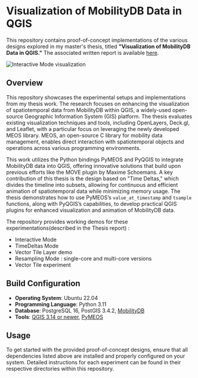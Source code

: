 # Visualization of MobilityDB Data in QGIS

This repository contains proof-of-concept implementations of the various designs explored in my master's thesis, titled **"Visualization of MobilityDB Data in QGIS."** The associated written report is available [here](master_thesis_ali_qgis_visualization.pdf).



![Interactive Mode visualization](Figures/interactive_mode.gif)


## Overview

This repository showcases the experimental setups and implementations from my thesis work. The research focuses on enhancing the visualization of spatiotemporal data from MobilityDB within QGIS, a widely-used open-source Geographic Information System (GIS) platform. The thesis evaluates existing visualization techniques and tools, including OpenLayers, Deck.gl, and Leaflet, with a particular focus on leveraging the newly developed MEOS library. MEOS, an open-source C library for mobility data management, enables direct interaction with spatiotemporal objects and operations across various programming environments.

This work utilizes the Python bindings PyMEOS and PyQGIS to integrate MobilityDB data into QGIS, offering innovative solutions that build upon previous efforts like the MOVE plugin by Maxime Schoemans. A key contribution of this thesis is the design based on "Time Deltas," which divides the timeline into subsets, allowing for continuous and efficient animation of spatiotemporal data while minimizing memory usage. The thesis demonstrates how to use PyMEOS’s `value_at_timestamp` and `tsample` functions, along with PyQGIS’s capabilities, to develop practical QGIS plugins for enhanced visualization and animation of MobilityDB data.

The repository provides working demos for these experimentations(described in the Thesis report) :

- Interactive Mode
- TimeDeltas Mode
- Vector Tile Layer demo
- Resampling Mode : single-core and multi-core versions
- Vector Tile experiment

## Build Configuration

- **Operating System**: Ubuntu 22.04
- **Programming Language**: Python 3.11
- **Database**: PostgreSQL 16,  PostGIS 3.4.2, [MobilityDB](https://github.com/MobilityDB/MobilityDB)
- **Tools**: [QGIS 3.14 or newer](https://qgis.org/resources/installation-guide/?highlight=ubuntu), [PyMEOS](https://pymeos.readthedocs.io/en/latest/) 

## Usage

To get started with the provided proof-of-concept designs, ensure that all dependencies listed above are installed and properly configured on your system. Detailed instructions for each experiment can be found in their respective directories within this repository.
